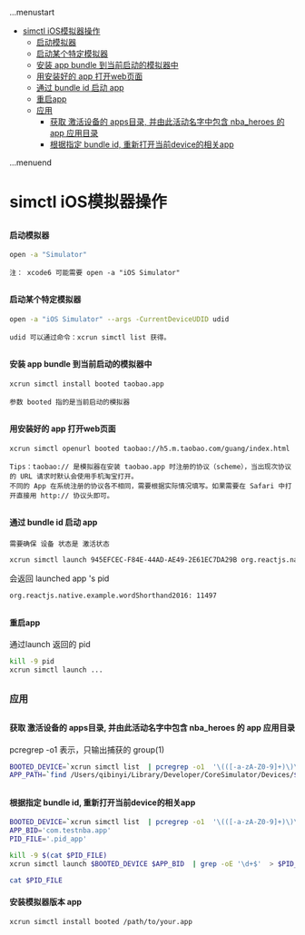 ...menustart

 - [simctl iOS模拟器操作](#7135c26666c1e715aeffe14303892276)
	 - [启动模拟器](#4ec0728efe7e68db35a1e6077f0deaae)
	 - [启动某个特定模拟器](#9bb710bd8a9706a3e1f9262e167b9d05)
	 - [安装 app bundle 到当前启动的模拟器中](#bfcfd6b70f52469736492a147544d405)
	 - [用安装好的 app 打开web页面](#951f42007d7a6df508140b29d5bbe421)
	 - [通过 bundle id 启动 app](#a7541a2fc37177c41fa4a72df5e41831)
	 - [重启app](#f51c612b79aa3963cad0432d2eaafce7)
	 - [应用](#5b0520a9bf5e8d87c0b8c6e58766e184)
		 - [获取 激活设备的 apps目录, 并由此活动名字中包含 nba_heroes 的 app 应用目录](#8ae5fd09698f7625952015b04258d4f3)
		 - [根据指定 bundle id, 重新打开当前device的相关app](#461860f98245977eac3a2994e72b05be)

...menuend


<h2 id="7135c26666c1e715aeffe14303892276"></h2>

# simctl iOS模拟器操作

<h2 id="4ec0728efe7e68db35a1e6077f0deaae"></h2>

#### 启动模拟器

```bash
open -a "Simulator"  
```

    注： xcode6 可能需要 open -a "iOS Simulator"


<h2 id="9bb710bd8a9706a3e1f9262e167b9d05"></h2>

#### 启动某个特定模拟器

```bash
open -a "iOS Simulator" --args -CurrentDeviceUDID udid
```

    udid 可以通过命令：xcrun simctl list 获得。



<h2 id="bfcfd6b70f52469736492a147544d405"></h2>

#### 安装 app bundle 到当前启动的模拟器中

```bash
xcrun simctl install booted taobao.app
```

    参数 booted 指的是当前启动的模拟器


<h2 id="951f42007d7a6df508140b29d5bbe421"></h2>

#### 用安装好的 app 打开web页面

```bash
xcrun simctl openurl booted taobao://h5.m.taobao.com/guang/index.html
```

    Tips：taobao:// 是模拟器在安装 taobao.app 时注册的协议（scheme），当出现次协议的 URL 请求时默认会使用手机淘宝打开。
    不同的 App 在系统注册的协议各不相同，需要根据实际情况填写。如果需要在 Safari 中打开直接用 http:// 协议头即可。


<h2 id="a7541a2fc37177c41fa4a72df5e41831"></h2>

#### 通过 bundle id 启动 app 

    需要确保 设备 状态是 激活状态


```bash
xcrun simctl launch 945EFCEC-F84E-44AD-AE49-2E61EC7DA29B org.reactjs.native.example.wordShorthand2016
```

会返回 launched app 's pid 

```bash
org.reactjs.native.example.wordShorthand2016: 11497
```

<h2 id="f51c612b79aa3963cad0432d2eaafce7"></h2>

#### 重启app

通过launch 返回的 pid

```bash
kill -9 pid
xcrun simctl launch ...
```

<h2 id="5b0520a9bf5e8d87c0b8c6e58766e184"></h2>

### 应用

<h2 id="8ae5fd09698f7625952015b04258d4f3"></h2>

#### 获取 激活设备的 apps目录, 并由此活动名字中包含 nba_heroes 的 app 应用目录

pcregrep -o1 表示，只输出捕获的 group(1)

```bash
BOOTED_DEVICE=`xcrun simctl list  | pcregrep -o1  '\(([-a-zA-Z0-9]+)\)\s+\(Booted\)'`
APP_PATH=`find /Users/qibinyi/Library/Developer/CoreSimulator/Devices/$BOOTED_DEVICE/data/Containers/Bundle/Application -name "Info.plist" | grep nba_heroes | pcregrep -o1 '(.*?)/Info.plist'`
```

<h2 id="461860f98245977eac3a2994e72b05be"></h2>

#### 根据指定 bundle id, 重新打开当前device的相关app

```bash
BOOTED_DEVICE=`xcrun simctl list  | pcregrep -o1  '\(([-a-zA-Z0-9]+)\)\s+\(Booted\)'`
APP_BID='com.testnba.app'
PID_FILE='.pid_app'

kill -9 $(cat $PID_FILE)
xcrun simctl launch $BOOTED_DEVICE $APP_BID  | grep -oE '\d+$'  > $PID_FILE

cat $PID_FILE
```

#### 安装模拟器版本 app

```bash
xcrun simctl install booted /path/to/your.app
```
